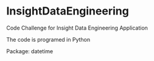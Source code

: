 # InsightDataEngineering
Code Challenge for Insight Data Engineering Application

The code is programed in Python

Package: datetime
